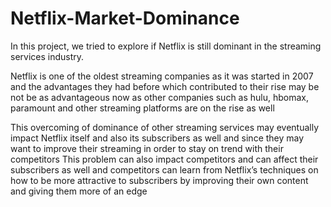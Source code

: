 # Netflix-Market-Dominance

In this project, we tried to explore if Netflix is still dominant in the streaming services industry.

Netflix is one of the oldest streaming companies as it was started in 2007 and the advantages they had before which contributed to their rise may be not be as advantageous now as other companies such as hulu, hbomax, paramount and other streaming platforms are on the rise as well

This overcoming of dominance of other streaming services may eventually impact Netflix itself and also its subscribers as well and since they may want to improve their streaming in order to stay on trend with their competitors
This problem can also impact competitors and can affect their subscribers as well and competitors can learn from Netflix’s techniques on how to be more attractive to subscribers by improving their own content and giving them more of an edge
